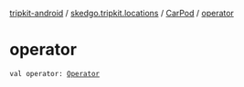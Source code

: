 [tripkit-android](../../index.md) / [skedgo.tripkit.locations](../index.md) / [CarPod](index.md) / [operator](./operator.md)

# operator

`val operator: `[`Operator`](../-operator/index.md)